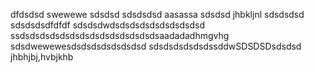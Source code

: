 dfdsdsd
swewewe
sdsdsd
sdsdsdsd
aasassa
sdsdsd
jhbkljnl
sdsdsdsd
sdsdsdsdfdfdf
sdsdsdwdsdsdsdsdsdsdsdsdsd
ssdsdsdsdsdsdsdsdsdsdsdsdsdsdsaadadadhmgvhg
sdsdwewewesdsdsdsdsdsdsdsd
sdsdsdsdsdsdssddwSDSDSDsdsdsd
jhbhjbj,hvbjkhb
